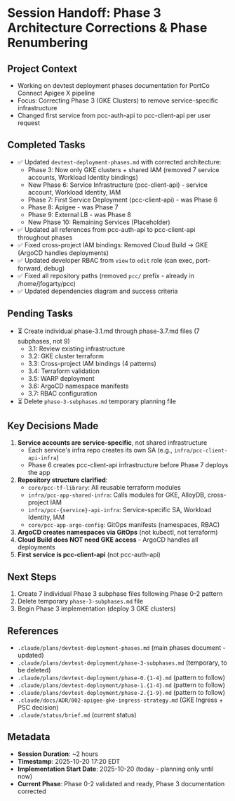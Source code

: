 # Session Handoff: Phase 3 Architecture Corrections & Phase Renumbering

## Project Context
- Working on devtest deployment phases documentation for PortCo Connect Apigee X pipeline
- Focus: Correcting Phase 3 (GKE Clusters) to remove service-specific infrastructure
- Changed first service from pcc-auth-api to pcc-client-api per user request

## Completed Tasks
- ✅ Updated `devtest-deployment-phases.md` with corrected architecture:
  - Phase 3: Now only GKE clusters + shared IAM (removed 7 service accounts, Workload Identity bindings)
  - New Phase 6: Service Infrastructure (pcc-client-api) - service account, Workload Identity, IAM
  - Phase 7: First Service Deployment (pcc-client-api) - was Phase 6
  - Phase 8: Apigee - was Phase 7
  - Phase 9: External LB - was Phase 8
  - New Phase 10: Remaining Services (Placeholder)
- ✅ Updated all references from pcc-auth-api to pcc-client-api throughout phases
- ✅ Fixed cross-project IAM bindings: Removed Cloud Build → GKE (ArgoCD handles deployments)
- ✅ Updated developer RBAC from `view` to `edit` role (can exec, port-forward, debug)
- ✅ Fixed all repository paths (removed `pcc/` prefix - already in /home/jfogarty/pcc)
- ✅ Updated dependencies diagram and success criteria

## Pending Tasks
- ⏳ Create individual phase-3.1.md through phase-3.7.md files (7 subphases, not 9)
  - 3.1: Review existing infrastructure
  - 3.2: GKE cluster terraform
  - 3.3: Cross-project IAM bindings (4 patterns)
  - 3.4: Terraform validation
  - 3.5: WARP deployment
  - 3.6: ArgoCD namespace manifests
  - 3.7: RBAC configuration
- ⏳ Delete `phase-3-subphases.md` temporary planning file

## Key Decisions Made
1. **Service accounts are service-specific**, not shared infrastructure
   - Each service's infra repo creates its own SA (e.g., `infra/pcc-client-api-infra`)
   - Phase 6 creates pcc-client-api infrastructure before Phase 7 deploys the app
2. **Repository structure clarified**:
   - `core/pcc-tf-library`: All reusable terraform modules
   - `infra/pcc-app-shared-infra`: Calls modules for GKE, AlloyDB, cross-project IAM
   - `infra/pcc-{service}-api-infra`: Service-specific SA, Workload Identity, IAM
   - `core/pcc-app-argo-config`: GitOps manifests (namespaces, RBAC)
3. **ArgoCD creates namespaces via GitOps** (not kubectl, not terraform)
4. **Cloud Build does NOT need GKE access** - ArgoCD handles all deployments
5. **First service is pcc-client-api** (not pcc-auth-api)

## Next Steps
1. Create 7 individual Phase 3 subphase files following Phase 0-2 pattern
2. Delete temporary `phase-3-subphases.md` file
3. Begin Phase 3 implementation (deploy 3 GKE clusters)

## References
- `.claude/plans/devtest-deployment-phases.md` (main phases document - updated)
- `.claude/plans/devtest-deployment/phase-3-subphases.md` (temporary, to be deleted)
- `.claude/plans/devtest-deployment/phase-0.{1-4}.md` (pattern to follow)
- `.claude/plans/devtest-deployment/phase-1.{1-4}.md` (pattern to follow)
- `.claude/plans/devtest-deployment/phase-2.{1-9}.md` (pattern to follow)
- `.claude/docs/ADR/002-apigee-gke-ingress-strategy.md` (GKE Ingress + PSC decision)
- `.claude/status/brief.md` (current status)

## Metadata
- **Session Duration**: ~2 hours
- **Timestamp**: 2025-10-20 17:20 EDT
- **Implementation Start Date**: 2025-10-20 (today - planning only until now)
- **Current Phase**: Phase 0-2 validated and ready, Phase 3 documentation corrected
